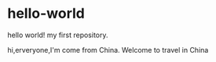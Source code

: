 # hello-world
hello world! my first repository.

hi,erveryone,I'm come from China.
Welcome to travel in China
